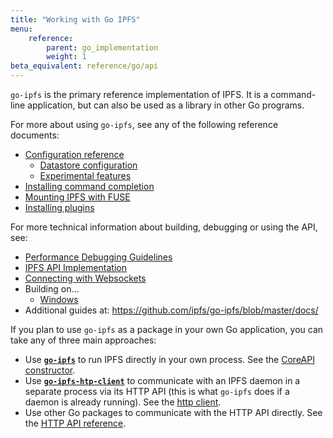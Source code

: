 ```yaml
---
title: "Working with Go IPFS"
menu:
    reference:
        parent: go_implementation
        weight: 1
beta_equivalent: reference/go/api
---
```


`go-ipfs` is the primary reference implementation of IPFS. It is a command-line application, but can also be used as a library in other Go programs.

For more about using `go-ipfs`, see any of the following reference documents:

- [Configuration reference](https://github.com/ipfs/go-ipfs/blob/master/docs/config.md)
    - [Datastore configuration](https://github.com/ipfs/go-ipfs/blob/master/docs/datastores.md)
    - [Experimental features](https://github.com/ipfs/go-ipfs/blob/master/docs/experimental-features.md)
- [Installing command completion](https://github.com/ipfs/go-ipfs/blob/master/docs/command-completion.md)
- [Mounting IPFS with FUSE](https://github.com/ipfs/go-ipfs/blob/master/docs/fuse.md)
- [Installing plugins](https://github.com/ipfs/go-ipfs/blob/master/docs/plugins.md)

For more technical information about building, debugging or using the API, see:

- [Performance Debugging Guidelines](https://github.com/ipfs/go-ipfs/blob/master/docs/debug-guide.md)
- [IPFS API Implementation](https://github.com/ipfs/go-ipfs/blob/master/docs/implement-api-bindings.md)
- [Connecting with Websockets](https://github.com/ipfs/go-ipfs/blob/master/docs/transports.md)
- Building on…
    - [Windows](https://github.com/ipfs/go-ipfs/blob/master/docs/windows.md)
- Additional guides at: https://github.com/ipfs/go-ipfs/blob/master/docs/

If you plan to use `go-ipfs` as a package in your own Go application, you can take any of three main approaches:

- Use **[`go-ipfs`](https://github.com/ipfs/go-ipfs)** to run IPFS directly in your own process. See the [CoreAPI constructor](/go/pkg/go-ipfs/core/coreapi).
- Use **[`go-ipfs-htp-client`](https://github.com/ipfs/go-ipfs-http-client)** to communicate with an IPFS daemon in a separate process via its HTTP API (this is what `go-ipfs` does if a daemon is already running). See the [http client](/go/pkg/go-ipfs-http-client).
- Use other Go packages to communicate with the HTTP API directly. See the [HTTP API reference](/api/http).
